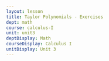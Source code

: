 ```yaml
---
layout: lesson
title: Taylor Polynomials - Exercises
dept: math
course: calculus-I
unit: unit3
deptDisplay: Math
courseDisplay: Calculus I
unitDisplay: Unit 3
---
```


